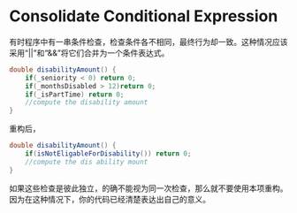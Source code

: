 # Consolidate Conditional Expression

有时程序中有一串条件检查，检查条件各不相同，最终行为却一致。这种情况应该采用“||”和“&&”将它们合并为一个条件表达式。

```java
double disabilityAmount() {
    if(_seniority < 0) return 0;
    if(_monthsDisabled > 12)return 0;
    if(_isPartTime) return 0;
    //compute the disability amount
}
```

重构后，

```java
double disabilityAmount() {
    if(isNotEligableForDisability()) return 0;
    //compute the dis ability mount
}
```

如果这些检查是彼此独立，的确不能视为同一次检查，那么就不要使用本项重构。因为在这种情况下，你的代码已经清楚表达出自己的意义。

